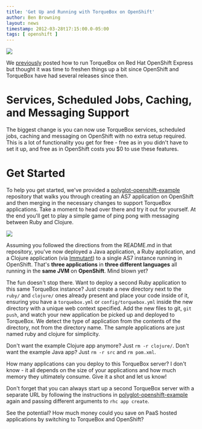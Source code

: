 ```yaml
---
title: 'Get Up and Running with TorqueBox on OpenShift'
author: Ben Browning
layout: news
timestamp: 2012-03-28t17:15:00.0-05:00
tags: [ openshift ]
---
```


[torquebox-openshift-first]: /news/2011/09/07/torquebox-openshift-express/
[polyglot-openshift-example]: https://github.com/projectodd/polyglot-openshift-example
[immutant]: http://immutant.org

<img src="/images/openshift_200.png" class="alignright"/>

We [previously][torquebox-openshift-first] posted how to run TorqueBox
on Red Hat OpenShift Express but thought it was time to freshen things
up a bit since OpenShift and TorqueBox have had several releases since
then.

# Services, Scheduled Jobs, Caching, and Messaging Support

The biggest change is you can now use TorqueBox services, scheduled
jobs, caching and messaging on OpenShift with no extra setup
required. This is a lot of functionality you get for free - free as in
you didn't have to set it up, and free as in OpenShift costs you $0 to
use these features.

# Get Started

To help you get started, we've provided a [polyglot-openshift-example]
repository that walks you through creating an AS7 application on
OpenShift and then merging in the necessary changes to support
TorqueBox applications. Take a moment to head over there and try it
out for yourself. At the end you'll get to play a simple game of ping
pong with messaging between Ruby and Clojure.

<img src="/images/pingpong.png"/>

Assuming you followed the directions from the README.md in that
repository, you've now deployed a Java application, a Ruby
application, and a Clojure application (via [Immutant]) to a single
AS7 instance running in OpenShift. That's **three applications** in
**three different languages** all running in the **same JVM** on
**OpenShift**. Mind blown yet?

The fun doesn't stop there. Want to deploy a second Ruby application
to this same TorqueBox instance? Just create a new directory next to
the `ruby/` and `clojure/` ones already present and place your code
inside of it, ensuring you have a `torquebox.yml` or
`config/torquebox.yml` inside the new directory with a unique web
context specified. Add the new files to git, `git push`, and watch
your new application be picked up and deployed to TorqueBox. We detect
the type of application from the contents of the directory, not from
the directory name. The sample applications are just named ruby and
clojure for simplicity.

Don't want the example Clojure app anymore? Just `rm -r
clojure/`. Don't want the example Java app? Just `rm -r src` and `rm
pom.xml`.

How many applications can you deploy to this TorqueBox server? I don't
know - it all depends on the size of your applications and how much
memory they ultimately consume. Give it a shot and let us know!

Don't forget that you can always start up a second TorqueBox server
with a separate URL by following the instructions in
[polyglot-openshift-example] again and passing different arguments to
`rhc app create`.

See the potential? How much money could you save on PaaS hosted
applications by switching to TorqueBox and OpenShift?
